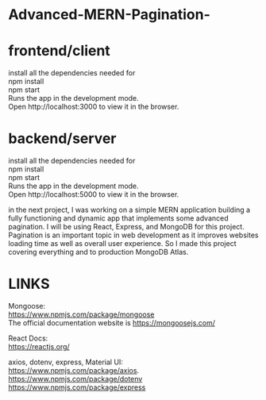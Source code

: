 # Advanced-MERN-Pagination-

# frontend/client </br>

install all the dependencies needed for </br>
npm install </br>
npm start </br>
Runs the app in the development mode. </br>
Open http://localhost:3000 to view it in the browser. </br>

# backend/server </br>

install all the dependencies needed for </br>
npm install </br>
npm start </br>
Runs the app in the development mode. </br>
Open http://localhost:5000 to view it in the browser. </br>

in the next project, I was working on a simple MERN application building a fully functioning and dynamic app that implements some advanced pagination. I will be using React, Express, and MongoDB for this project. Pagination is an important topic in web development as it improves websites loading time as well as overall user experience. So I made this project covering everything and ​to production MongoDB Atlas.

# LINKS

Mongoose: </br>
https://www.npmjs.com/package/mongoose </br>
The official documentation website is https://mongoosejs.com/ </br>

React Docs: </br>
https://reactjs.org/ </br>

axios, dotenv, express, Material UI: </br>
https://www.npmjs.com/package/axios. </br>
https://www.npmjs.com/package/dotenv </br>
https://www.npmjs.com/package/express </br>

<img src="">
<img src="">
